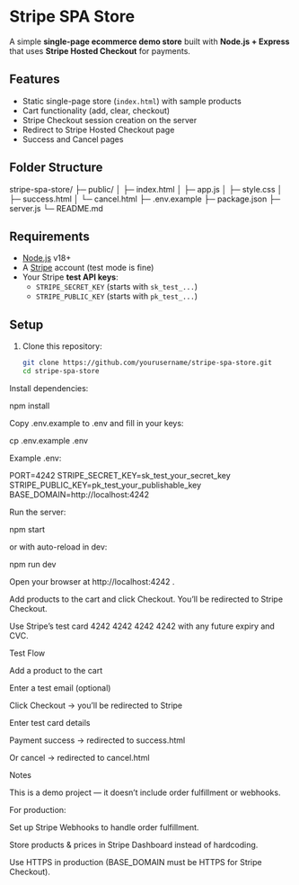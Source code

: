 # Stripe SPA Store

A simple **single-page ecommerce demo store** built with **Node.js + Express** that uses **Stripe Hosted Checkout** for payments.

## Features
- Static single-page store (`index.html`) with sample products
- Cart functionality (add, clear, checkout)
- Stripe Checkout session creation on the server
- Redirect to Stripe Hosted Checkout page
- Success and Cancel pages

## Folder Structure

stripe-spa-store/
├─ public/
│ ├─ index.html
│ ├─ app.js
│ ├─ style.css
│ ├─ success.html
│ └─ cancel.html
├─ .env.example
├─ package.json
├─ server.js
└─ README.md


## Requirements
- [Node.js](https://nodejs.org/) v18+
- A [Stripe](https://stripe.com/) account (test mode is fine)
- Your Stripe **test API keys**:
  - `STRIPE_SECRET_KEY` (starts with `sk_test_...`)
  - `STRIPE_PUBLIC_KEY` (starts with `pk_test_...`)

## Setup
1. Clone this repository:
   ```bash
   git clone https://github.com/yourusername/stripe-spa-store.git
   cd stripe-spa-store


Install dependencies:

npm install


Copy .env.example to .env and fill in your keys:

cp .env.example .env


Example .env:

PORT=4242
STRIPE_SECRET_KEY=sk_test_your_secret_key
STRIPE_PUBLIC_KEY=pk_test_your_publishable_key
BASE_DOMAIN=http://localhost:4242


Run the server:

npm start


or with auto-reload in dev:

npm run dev


Open your browser at http://localhost:4242
.

Add products to the cart and click Checkout. You’ll be redirected to Stripe Checkout.

Use Stripe’s test card 4242 4242 4242 4242 with any future expiry and CVC.

Test Flow

Add a product to the cart

Enter a test email (optional)

Click Checkout → you’ll be redirected to Stripe

Enter test card details

Payment success → redirected to success.html

Or cancel → redirected to cancel.html

Notes

This is a demo project — it doesn’t include order fulfillment or webhooks.

For production:

Set up Stripe Webhooks
 to handle order fulfillment.

Store products & prices in Stripe Dashboard instead of hardcoding.

Use HTTPS in production (BASE_DOMAIN must be HTTPS for Stripe Checkout).